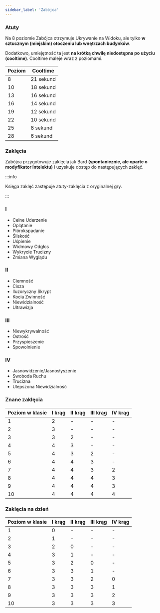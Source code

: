 ```yaml
---
sidebar_label: 'Zabójca'
---
```



### Atuty

Na 8 poziomie Zabójca otrzymuje Ukrywanie na Widoku, ale tylko **w sztucznym (miejskim) otoczeniu lub wnętrzach budynków**.

Dodatkowo, umiejętność ta jest **na krótką chwilę niedostępna po użyciu (cooltime)**. Cooltime maleje wraz z poziomami.

| Poziom | Cooltime  |
|--------|-----------|
| 8      | 21 sekund |
| 10     | 18 sekund |
| 13     | 16 sekund |
| 16     | 14 sekund |
| 19     | 12 sekund |
| 22     | 10 sekund |
| 25     | 8 sekund  |
| 28     | 6 sekund  |

### Zaklęcia

Zabójca przygotowuje zaklęcia jak Bard **(spontanicznie, ale oparte o modyfikator Intelektu)** i uzyskuje dostęp do następujących zaklęć.

:::info

Księga zaklęć zastępuje atuty-zaklęcia z oryginalnej gry.

:::

### I

- Celne Uderzenie
- Oplątanie
- Piórokspadanie
- Śliskość
- Uśpienie
- Widmowy Odgłos
- Wykrycie Trucizny
- Zmiana Wyglądu

### II

- Ciemność
- Cisza
- Iluzoryczny Skrypt
- Kocia Zwinność
- Niewidzialność
- Ultrawizja

### III

- Niewykrywalność
- Ostrość
- Przyspieszenie
- Spowolnienie

### IV

- Jasnowidzenie/Jasnosłyszenie
- Swoboda Ruchu
- Trucizna
- Ulepszona Niewidzialność

### Znane zaklęcia

| Poziom w klasie | I krąg | II krąg | III krąg | IV krąg |
|-----------------|--------|---------|----------|---------|
| 1               | 2      | -       | -        | -       |
| 2               | 3      | -       | -        | -       |
| 3               | 3      | 2       | -        | -       |
| 4               | 4      | 3       | -        | -       |
| 5               | 4      | 3       | 2        | -       |
| 6               | 4      | 4       | 3        | -       |
| 7               | 4      | 4       | 3        | 2       |
| 8               | 4      | 4       | 4        | 3       |
| 9               | 4      | 4       | 4        | 3       |
| 10              | 4      | 4       | 4        | 4       |

### Zaklęcia na dzień

| Poziom w klasie | I krąg | II krąg | III krąg | IV krąg |
|-----------------|--------|---------|----------|---------|
| 1               | 0      | -       | -        | -       |
| 2               | 1      | -       | -        | -       |
| 3               | 2      | 0       | -        | -       |
| 4               | 3      | 1       | -        | -       |
| 5               | 3      | 2       | 0        | -       |
| 6               | 3      | 3       | 1        | -       |
| 7               | 3      | 3       | 2        | 0       |
| 8               | 3      | 3       | 3        | 1       |
| 9               | 3      | 3       | 3        | 2       |
| 10              | 3      | 3       | 3        | 3       |
